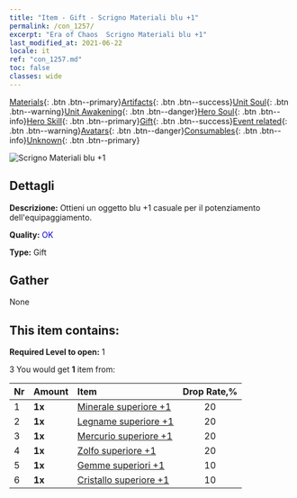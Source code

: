 ```yaml
---
title: "Item - Gift - Scrigno Materiali blu +1"
permalink: /con_1257/
excerpt: "Era of Chaos  Scrigno Materiali blu +1"
last_modified_at: 2021-06-22
locale: it
ref: "con_1257.md"
toc: false
classes: wide
---
```

 [Materials](/ItemsIT/){: .btn .btn--primary}[Artifacts](/ItemsIT/Artifacts/){: .btn .btn--success}[Unit Soul](/ItemsIT/UnitSoul/){: .btn .btn--warning}[Unit Awakening](/ItemsIT/UnitAwakening/){: .btn .btn--danger}[Hero Soul](/ItemsIT/HeroSoul/){: .btn .btn--info}[Hero Skill](/ItemsIT/HeroSkill/){: .btn .btn--primary}[Gift](/ItemsIT/Gift/){: .btn .btn--success}[Event related](/ItemsIT/Events/){: .btn .btn--warning}[Avatars](/ItemsIT/Avatars/){: .btn .btn--danger}[Consumables](/ItemsIT/Consumables/){: .btn .btn--info}[Unknown](/ItemsIT/Unknown/){: .btn .btn--primary}

 ![Scrigno Materiali blu +1](/images/t/i_304002.png)

## Dettagli
 **Descrizione:** Ottieni un oggetto blu +1 casuale per il potenziamento dell'equipaggiamento.

 **Quality:** <span style="color: #0000CD">OK</span>

 **Type:** Gift

## Gather

  None

## This item contains:

 **Required Level to open:** 1

 3 You would get **1** item  from:

  | Nr | Amount |     Item    | Drop Rate,% |
  |:---|:-------|:------------|:---------:|
  | 1 |  **1x** | [Minerale superiore +1](/ItemsIT/mat_19/) | 20 | 
  | 2 |  **1x** | [Legname superiore +1](/ItemsIT/mat_20/) | 20 | 
  | 3 |  **1x** | [Mercurio superiore +1](/ItemsIT/mat_21/) | 20 | 
  | 4 |  **1x** | [Zolfo superiore +1](/ItemsIT/mat_22/) | 20 | 
  | 5 |  **1x** | [Gemme superiori +1](/ItemsIT/mat_23/) | 10 | 
  | 6 |  **1x** | [Cristallo superiore +1](/ItemsIT/mat_24/) | 10 | 
